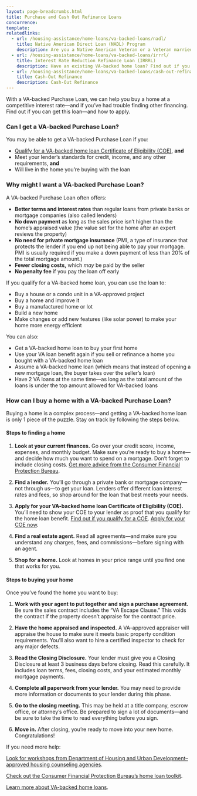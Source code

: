 ```yaml
---
layout: page-breadcrumbs.html
title: Purchase and Cash Out Refinance Loans
concurrence: 
template: 
relatedlinks:
  - url: /housing-assistance/home-loans/va-backed-loans/nadl/
    title: Native American Direct Loan (NADL) Program
    description: Are you a Native American Veteran or a Veteran married to a Native American? Find out if you can get our NADL to buy, build, or improve a home on Federal Trust Land.
  - url: /housing-assistance/home-loans/va-backed-loans/irrrl/
    title: Interest Rate Reduction Refinance Loan (IRRRL)
    description: Have an existing VA-backed home loan? Find out if you can get a VA-backed IRRRL to help reduce your monthly payments or make them more stable.
  - url: /housing-assistance/home-loans/va-backed-loans/cash-out-refinance/
    title: Cash-Out Refinance
    description: Cash-Out Refinance
---
```


<div class="va-introtext">

With a VA-backed Purchase Loan, we can help you buy a home at a competitive interest rate—and if you’ve had trouble finding other financing. Find out if you can get this loan—and how to apply. 

</div>

<div class="feature">

### Can I get a VA-backed Purchase Loan?

You may be able to get a VA-backed Purchase Loan if you:
-	[Qualify for a VA-backed home loan Certificate of Eligibility (COE)](/housing-assistance/home-loans/eligibility), **and**
-	Meet your lender’s standards for credit, income, and any other requirements, **and**
-	Will live in the home you’re buying with the loan

</div>

### Why might I want a VA-backed Purchase Loan?

A VA-backed Purchase Loan often offers:

- **Better terms and interest rates** than regular loans from private banks or mortgage companies (also called lenders)
- **No down payment** as long as the sales price isn’t higher than the home’s appraised value (the value set for the home after an expert reviews the property)
- **No need for private mortgage insurance** (PMI, a type of insurance that protects the lender if you end up not being able to pay your mortgage. PMI is usually required if you make a down payment of less than 20% of the total mortgage amount.)
- **Fewer closing costs,** which *may* be paid by the seller
- **No penalty fee** if you pay the loan off early

If you qualify for a VA-backed home loan, you can use the loan to:

-	Buy a house or a condo unit in a VA-approved project
-	Buy a home and improve it
-	Buy a manufactured home or lot
-	Build a new home
-	Make changes or add new features (like solar power) to make your home more energy efficient

You can also:

- Get a VA-backed home loan to buy your first home
- Use your VA loan benefit again if you sell or refinance a home you bought with a VA-backed home loan
- Assume a VA-backed home loan (which means that instead of opening a new mortgage loan, the buyer takes over the seller’s loan)
- Have 2 VA loans at the same time—as long as the total amount of the loans is under the top amount allowed for VA-backed loans

### How can I buy a home with a VA-backed Purchase Loan?

Buying a home is a complex process—and getting a VA-backed home loan is only 1 piece of the puzzle. Stay on track by following the steps below.

#### Steps to finding a home

<ol class="process">
<li class="step one">

**Look at your current finances.** Go over your credit score, income, expenses, and monthly budget. Make sure you’re ready to buy a home—and decide how much you want to spend on a mortgage. Don’t forget to include closing costs. [Get more advice from the Consumer Financial Protection Bureau](http://www.consumerfinance.gov/owning-a-home/process/prepare/). 

</li>

<li class="step two">

**Find a lender.** You’ll go through a private bank or mortgage company—not through us—to get your loan. Lenders offer different loan interest rates and fees, so shop around for the loan that best meets your needs. 

</li>

<li class="step three">

**Apply for your VA-backed home loan Certificate of Eligibility (COE).** You’ll need to show your COE to your lender as proof that you qualify for the home loan benefit.
[Find out if you qualify for a COE](/housing-assistance/home-loans/eligibility).
[Apply for your COE now](/housing-assistance/home-loans/apply-for-certificate-of-eligibility).

</li>

<li class="step four">

**Find a real estate agent.** Read all agreements—and make sure you understand any charges, fees, and commissions—before signing with an agent.

</li>

<li class="step last five">

**Shop for a home.** Look at homes in your price range until you find one that works for you.

</li>
</ol>

#### Steps to buying your home

Once you’ve found the home you want to buy:

<ol class="process">
<li class="step one">

**Work with your agent to put together and sign a purchase agreement.** Be sure the sales contract includes the “VA Escape Clause.” This voids the contract if the property doesn’t appraise for the contract price. 

</li>

<li class="step two">

**Have the home appraised and inspected.** A VA-approved appraiser will appraise the house to make sure it meets basic property condition requirements. You’ll also want to hire a certified inspector to check for any major defects.

</li>

<li class="step three">

**Read the Closing Disclosure.** Your lender must give you a Closing Disclosure at least 3 business days before closing. Read this carefully. It includes loan terms, fees, closing costs, and your estimated monthly mortgage payments.

</li>

<li class="step four">

**Complete all paperwork from your lender.** You may need to provide more information or documents to your lender during this phase.  

</li>

<li class="step five">

**Go to the closing meeting.** This may be held at a title company, escrow office, or attorney’s office. Be prepared to sign a lot of documents—and be sure to take the time to read everything before you sign.

</li>

<li class="step last six">

**Move in.** After closing, you’re ready to move into your new home. Congratulations!  

</li>
</ol>

If you need more help:

[Look for workshops from Department of Housing and Urban Development–approved housing counseling agencies](http://www.hud.gov/offices/hsg/sfh/hcc/hcs.cfm?weblistaction=summary).

[Check out the Consumer Financial Protection Bureau’s home loan toolkit](http://files.consumerfinance.gov/f/201503_cfpb_your-home-loan-toolkit-web.pdf).

[Learn more about VA-backed home loans](http://www.benefits.va.gov/home-loans/).
